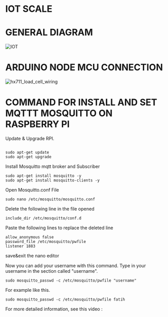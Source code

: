 # IOT SCALE
# GENERAL DIAGRAM
![IOT](https://user-images.githubusercontent.com/16806606/95004244-65510d80-05f1-11eb-8162-485b5553cc74.png)
# ARDUINO NODE MCU CONNECTION
![hx711_load_cell_wiring](https://user-images.githubusercontent.com/16806606/95004186-bad8ea80-05f0-11eb-8bb9-f4590c7a2ab5.png)
# COMMAND FOR INSTALL AND SET MQTTT MOSQUITTO ON RASPBERRY PI
Update & Upgrade RPI.
```

sudo apt-get update
sudo apt-get upgrade

```
Install Mosquitto mqtt broker and Subscriber
```
sudo apt-get install mosquitto -y
sudo apt-get install mosquitto-clients -y

```
Open Mosquitto.conf File
```
sudo nano /etc/mosquitto/mosquitto.conf

```
Delete the following line in the  file opened
```
include_dir /etc/mosquitto/conf.d

```
Paste the following lines to replace the deleted line
```
allow_anonymous false
password_file /etc/mosquitto/pwfile
listener 1883

```
save&exit the nano editor 

Now you can add your username with this command. Type in your username in the section called "username".
```
sudo mosquitto_passwd -c /etc/mosquitto/pwfile "username"
```
For example like this.
```
sudo mosquitto_passwd -c /etc/mosquitto/pwfile fatih
```
For more detailed information, see this video :
